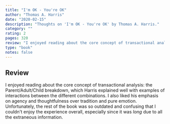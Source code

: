 ```yaml
---
title: "I'm OK - You're OK"
author: "Thomas A. Harris"
date: "2020-02-15"
description: "Thoughts on 'I'm OK - You're OK' by Thomas A. Harris."
category: ""
rating: 2
pages: 320
review: "I enjoyed reading about the core concept of transactional analysis: the Parent/Adult/Child breakdown, which Harris explained well with examples of interactions between the different combinations. I also liked his emphasis on agency and thoughtfulness over tradition and pure emotion. Unfortunately, the rest of the book was so outdated and confusing that I couldn't enjoy the experience overall, especially since it was <i>long</i> due to all the extraneous information."
type: "book"
notes: false
---
```


## Review

I enjoyed reading about the core concept of transactional analysis: the Parent/Adult/Child breakdown, which Harris explained well with examples of interactions between the different combinations. I also liked his emphasis on agency and thoughtfulness over tradition and pure emotion. Unfortunately, the rest of the book was so outdated and confusing that I couldn't enjoy the experience overall, especially since it was _long_ due to all the extraneous information.
